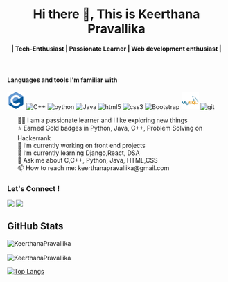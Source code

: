 <link rel="preconnect" href="https://fonts.gstatic.com">
<link href="https://fonts.googleapis.com/css2?family=Acme&family=Balsamiq+Sans&display=swap" rel="stylesheet">

<h1 align="center">Hi there 👋, This is  Keerthana Pravallika </h1>
<h4 align="center">| Tech-Enthusiast | Passionate Learner | Web development enthusiast |</h4><br>

<h4>Languages and tools I'm familiar with </h4>
<p align="left">
 <img src="https://raw.githubusercontent.com/devicons/devicon/master/icons/c/c-original.svg" alt="c" width="40" height="40"/> 
<img src="https://i.pinimg.com/originals/99/f8/87/99f887833c475448723d3c9ac16c179b.png" alt="C++" width="40" height="40"/> 
<img src="https://cdn3.iconfinder.com/data/icons/logos-and-brands-adobe/512/267_Python-512.png" alt="python" width="40" height="40"/> 
<img src="https://cdn.iconscout.com/icon/free/png-512/java-43-569305.png" alt="Java" width="40" height="40"/>
<img src="https://upload.wikimedia.org/wikipedia/commons/thumb/6/61/HTML5_logo_and_wordmark.svg/512px-HTML5_logo_and_wordmark.svg.png" alt="html5" height="40"/> 
<img src="https://upload.wikimedia.org/wikipedia/commons/thumb/d/d5/CSS3_logo_and_wordmark.svg/1200px-CSS3_logo_and_wordmark.svg.png" alt="css3"  height="40"/> 
 <img src="https://img.icons8.com/color/452/bootstrap.png" alt="Bootstrap" height="40"/>
 <img src="https://raw.githubusercontent.com/devicons/devicon/master/icons/mysql/mysql-original-wordmark.svg" alt="mysql" width="40" height="40"/>
  <img src="https://www.vectorlogo.zone/logos/git-scm/git-scm-icon.svg" alt="git" width="40" height="40"/>
</p>

<ul style="list-style-type=none;">
  👩‍💻 I am a passionate learner and I like exploring new things<br>
  ⭐ Earned Gold badges in Python, Java, C++, Problem Solving on Hackerrank<br>
 🔭 I’m currently working on front end projects<br>
  🌱 I’m currently learning Django,React, DSA<br>
   💬 Ask me about C,C++, Python, Java, HTML,CSS<br>
    📫 How to reach me: keerthanapravallika@gmail.com 
</ul>

<h3>Let's Connect !</h3>

[<img height="30" src="https://img.shields.io/badge/linkedin-blue.svg?&style=for-the-badge&logo=linkedin&logoColor=white" />](https://www.linkedin.com/in/keerthana-pravallika-samudrala)
[<img height="30" src="https://img.shields.io/badge/twitter-%231DA1F2.svg?&style=for-the-badge&logo=twitter&logoColor=white" />](https://twitter.com/Keerthanap21)

<h2 >GitHub Stats</h2>

<p align="center">
 <p><img align="center" src="https://github-readme-stats.vercel.app/api?username=KeerthanaPravallika&show_icons=true&locale=en" alt="KeerthanaPravallika" /></p>
 <p><img align="center" src="https://github-readme-streak-stats.herokuapp.com/?user=KeerthanaPravallika&" alt="KeerthanaPravallika" /></p> 

[![Top Langs](https://github-readme-stats.vercel.app/api/top-langs/?username=KeerthanaPravallika&layout=compact&show_icons=true&theme=radical)](https://github.com/Komal-99/github-readme-stats)

</p>


<!--
**KeerthanaPravallika/KeerthanaPravallika** is a ✨ _special_ ✨ repository because its `README.md` (this file) appears on your GitHub profile.

Here are some ideas to get you started:

- 🔭 I’m currently working on ...
- 🌱 I’m currently learning ...
- 👯 I’m looking to collaborate on ...
- 🤔 I’m looking for help with ...
- 💬 Ask me about ...
- 📫 How to reach me: ...
- 😄 Pronouns: ...
- ⚡ Fun fact: ...
-->
